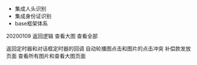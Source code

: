 * 集成人头识别
* 集成身份证识别
* base框架体系



20200109
返回逻辑
查看大图
查看全部

返回定时器和对话框定时器的回调
自动轮播图点击和图片的点击冲突
补偿款发放页面
查看所有图片和查看大图页面